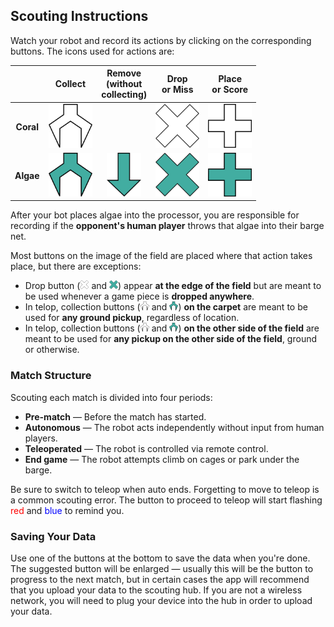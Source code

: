 ## Scouting Instructions

Watch your robot and record its actions by clicking on the corresponding buttons. The icons used for actions are:

| | Collect | Remove<br>(without<br>collecting) | Drop<br>or Miss | Place<br>or Score |
| :---: | :---: | :---: | :---: | :---: |
| **Coral** | <img src=coral-collect.png style=height:5em> | | <img src=coral-drop.png style=height:5em> | <img src=coral-place.png style=height:5em> |
| **Algae** | <img src=algae-collect.png style=height:5em> | <img src=algae-remove.png style=height:5em> | <img src=algae-drop.png style=height:5em> | <img src=algae-place.png style=height:5em> |

After your bot places algae into the processor, you are responsible for recording if the **opponent's human player** throws that algae into their barge net.

Most buttons on the image of the field are placed where that action takes place, but there are exceptions:

- Drop button (<img src=coral-drop.png style=height:1em> and <img src=algae-drop.png style=height:1em>) appear **at the edge of the field** but are meant to be used whenever a game piece is **dropped anywhere**.
- In telop, collection buttons (<img src=coral-collect.png style=height:1em> and <img src=algae-collect.png style=height:1em>) **on the carpet** are  meant to be used for **any ground pickup**, regardless of location.
- In telop, collection buttons (<img src=coral-collect.png style=height:1em> and <img src=algae-collect.png style=height:1em>) **on the other side of the field** are meant to be used for **any pickup on the other side of the field**, ground or otherwise.

### Match Structure
Scouting each match is divided into four periods:
 - **Pre-match** — Before the match has started.
 - **Autonomous** — The robot acts independently without input from human players.
 - **Teleoperated** — The robot is controlled via remote control.
 - **End game** — The robot attempts climb on cages or park under the barge.

Be sure to switch to teleop when auto ends. Forgetting to move to teleop is a common scouting error. The button to proceed to teleop will start flashing <span style=color:red>red</span> and <span style=color:blue>blue</span> to remind you.

### Saving Your Data

Use one of the buttons at the bottom to save the data when you're done. The suggested button will be enlarged — usually this will be the button to progress to the next match, but in certain cases the app will recommend that you upload your data to the scouting hub. If you are not a wireless network, you will need to plug your device into the hub in order to upload your data.
